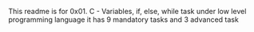This readme is for 0x01. C - Variables, if, else, while task under low level programming language it has 9 mandatory tasks and 3 advanced task
